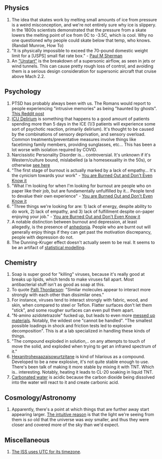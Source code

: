 ## Physics
1. The idea that skates work by melting small amounts of ice from pressure is a weird misconception, and we're not entirely sure why ice is slippery. In the 1800s scientists demonstrated that the pressure from a skate lowers the melting point of ice from 0C to -3.5C, which is cool. Why no one questioned why people could skate below that temp, who knows. (Randall Munroe, How To)
1. "It is physically impossible to exceed the 70-pound domestic weight limit for a [USPS] small flat rate box." - [Paul M Sherman](https://twitter.com/PaulMSherman/status/1516936733769801734?s=20&t=bhihlVcyUDymQRxFUH09kw)
1. An ["Unstart"](https://en.wikipedia.org/wiki/Unstart) is the breakdown of a supersonic airflow, as seen in jets or wind tunnels. This can cause pretty rough loss of control, and avoiding them is a serious design consideration for supersonic aircraft that cruise above Mach 2.2.


## Psychology
1. PTSD has probably always been with us. The Romans would report to people experiencing "intrusive memories" as being "haunted by ghosts". [This Reddit post](https://www.reddit.com/r/AskHistorians/comments/1j6ssm/are_there_any_indications_of_combat_ptsd_in/cbbvfib/)
1. [ICU Delirium](https://www.theatlantic.com/science/archive/2020/05/coronavirus-icu-delirium/610546/) is something that happens to a good amount of patients spending more than 5 days in the ICE (1/3 patients will experience some sort of psychotic reaction, primarily delirium). It's thought to be caused by the combinations of sensory deprivation, and sensory overload. Common treatments/preventative measures involve things like facetiming family members, providing sunglasses, etc... This has been a lot worse with isolation required by COVID.
1. Narcissistic Personality Disorder is... controversial. It's unknown if it's Western/culture bound, mislabelled (a la homesexuality in the 50s), or otherwise [see here](https://youtu.be/_ggrE_6fTDs?t=967)
1. "The first stage of burnout is actually marked by a lack of empathy... It's the cynicism towards your work" - [You are Burned Out and Don't Even Know it](https://www.youtube.com/watch?v=jqONINYF17M)
1. "What I'm looking for when I'm looking for burnout are people who on paper like their job, but are fundamentally unfulfilled by it... People tend to devalue their own experience" - [You are Burned Out and Don't Even Know it](https://www.youtube.com/watch?v=jqONINYF17M)
1. "Three things we're looking for are: 1) lack of energy, despite ability to do work, 2) lack of empathy, and 3) lack of fulfillment despite on-paper enjoying your job." - [You are Burned Out and Don't Even Know it](https://www.youtube.com/watch?v=jqONINYF17M)
1. A notable distinction between burnout and depression, at least allegedly, is the presence of [anhedonia](https://en.wikipedia.org/wiki/Anhedonia). People who are burnt out will generally enjoy things if they can get past the motivation discrepancy, people with depression do not. 
1. The Dunning-Kruger effect doesn't actually seem to be real. It seems to be an artifact of [statistical modelling](https://economicsfromthetopdown.com/2022/04/08/the-dunning-kruger-effect-is-autocorrelation/).

## Chemistry
1. Soap is super good for "killing" viruses, because it's really good at breaks up lipids, which tends to make viruses fall apart. Most antibacterial stuff isn't as good as soap at this.
1. To quote [Palli Thordarson](https://twitter.com/PalliThordarson/status/1236549334654566401): "Similar molecules appear to interact more strongly with each other than dissimilar ones."
1. For instance, viruses tend to interact strongly with fabric, wood, and skin, when compared to steel or Teflon. Flatter surfaces don't let them "stick", and some rougher surfaces can even pull them apart.
1. "N-amino azidotetrazole" fucked up, but leads to even more [messed up materials](https://corante.com/things-i-wont-work-with/things-i-wont-work-with-azidoazide-azides-more-or-less/). Notably, the wildest one "cannot be handled". "The smallest possible loadings in shock and friction tests led to explosive decomposition". This is at a lab specialized in handling these kinds of things.
1. "The compound exploded in solution,.. on any attempts to touch of move the solid, and exploded when trying to get an infrared spectrum of it."
1. [Hexanitrohexaazaisowurtzitane](https://blogs.sciencemag.org/pipeline/archives/2011/11/11/things_i_wont_work_with_hexanitrohexaazaisowurtzitane) is kind of hilarious as a compound. Developed to be a new explosive, it's not quite stable enough to use. There's been talk of making it more stable by mixing it with TNT. Which is.. interesting. Notably, heating it leads to CL-20 soaking in liquid TNT.
1. [Carbonated water](https://en.wikipedia.org/wiki/Carbonated_water#Chemistry) is acidic because the carbon dioxide being dissolved into the water will react to it and create carbonic acid.

## Cosmology/Astronomy
1. Apparently, there's a point at which things that are further away start appearing larger. [The intuitive reason](https://twitter.com/AstroKatie/status/1516548840177946624) is that the light we're seeing from them is *so* old that the universe was *way* smaller, and thus they were closer and covered more of the sky than we'd expect.

## Miscellaneous
1. [The ISS uses UTC for its timezone](https://www.world-timezone.com/time-zones-in-outer-space/).
